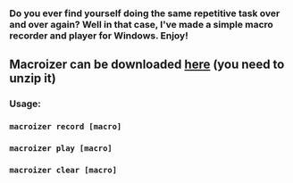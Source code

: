### Do you ever find yourself doing the same repetitive task over and over again? Well in that case, I've made a simple macro recorder and player for Windows. Enjoy!
## Macroizer can be downloaded [here](https://github.com/jptr218/macroizer/raw/main/macroizer.zip) (you need to unzip it)
### Usage:

### `macroizer record [macro]`
### `macroizer play [macro]`
### `macroizer clear [macro]`
